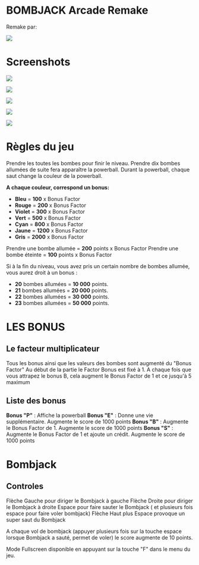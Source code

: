 # BOMBJACK Arcade Remake

Remake par:

![](http://coder.free.fr/images/retrovision1-retail.png)

# Screenshots

![](http://coder.free.fr/images/bombjack1.jpeg)  
            
![](http://coder.free.fr/images/bombjack2.png)    
          
![](http://coder.free.fr/images/bombjack3.jpeg) 
             
![](http://coder.free.fr/images/bombjack4.jpeg)  
            
![](http://coder.free.fr/images/bombjack5.jpeg)              

#  Règles du jeu

 Prendre les toutes les bombes pour finir le niveau.
 Prendre dix bombes allumées de suite fera apparaître la powerball.
 Durant la powerball, chaque saut change la couleur de la powerball.
 
**A chaque couleur, correspond un bonus:**
* **Bleu**   = **100**  x Bonus Factor
* **Rouge**  = **200**  x Bonus Factor
* **Violet** = **300**  x Bonus Factor
* **Vert**   = **500**  x Bonus Factor
* **Cyan**   = **800**  x Bonus Factor
* **Jaune**  = **1200** x Bonus Factor
* **Gris**   = **2000** x Bonus Factor

 Prendre une bombe allumée = **200** points x Bonus Factor
 Prendre une bombe éteinte = **100** points x Bonus Factor
 
 Si à la fin du niveau, vous avez pris un certain nombre de bombes allumée, vous aurez droit à un bonus :
 * **20** bombes allumées = **10 000** points.
 * **21** bombes allumées = **20 000** points.
 * **22** bombes allumées = **30 000** points.
 * **23** bombes allumées = **50 000** points.

#  LES  BONUS

##   Le facteur multiplicateur
  
  Tous les bonus ainsi que les valeurs des bombes sont augmenté du "Bonus Factor"
  Au début de la partie le Factor Bonus est fixé à 1.
  A chaque fois que vous attrapez le bonus B, cela augment le Bonus Factor de 1 et ce jusqu'à 5 maximum
 
##   Liste des bonus
  
  **Bonus "P"** : Affiche la powerball
  **Bonus "E"** : Donne une vie supplémentaire. Augmente le score de 1000 points
  **Bonus "B"** : Augmente le Bonus Factor de 1. Augmente le score de 1000 points
  **Bonus "S"** : Augmente le Bonus Factor de 1 et ajoute un crédit. Augmente le score de 1000 points


 # Bombjack

 ## Controles

 Flèche Gauche pour diriger le Bombjack à gauche
 Flèche Droite pour diriger le Bombjack à droite
 Espace pour faire sauter   le Bombjack ( et plusieurs fois espace pour faire voler bombjack)
 Flèche Haut plus Espace provoque un super saut du Bombjack
 
 A chaque vol de bombjack (appuyer plusieurs fois sur la touche espace lorsque Bombjack a sauté, permet de voler) le score augmente de 10 points.
 
 Mode Fullscreen disponible en appuyant sur la touche "F" dans le menu du jeu.
 
